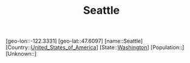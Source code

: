 ﻿---
title: "Seattle"
location: [47.6097,-122.3331]
type: City
tags:
- geo/City


SpocWebEntityId: 139694
isDeleted: false
confidential: public

---
[geo-lon::-122.3331]
[geo-lat::47.6097]
[name::Seattle]
[Country::[United_States_of_America](North-America/United_States_of_America.md)]
[State::[Washington](North-America/United_States_of_America/Washington.md)]
[Population::]
[Unknown::]

